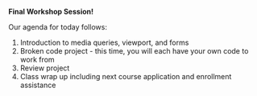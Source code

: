 <b>Final Workshop Session!</b>

Our agenda for today follows:
<ol>
  <li>Introduction to media queries, viewport, and forms</li>
  <li>Broken code project - this time, you will each have your own code to work from</li>
  <li>Review project</li>
  <li>Class wrap up including next course application and enrollment assistance</li>
</ol>

  
